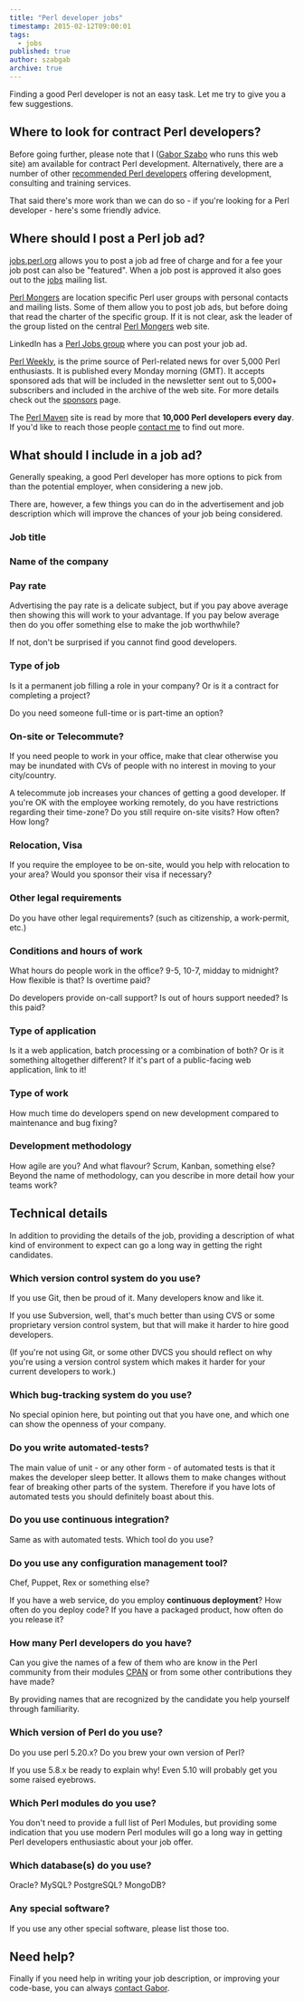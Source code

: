 ```yaml
---
title: "Perl developer jobs"
timestamp: 2015-02-12T09:00:01
tags:
  - jobs
published: true
author: szabgab
archive: true
---
```



Finding a good Perl developer is not an easy task. Let me try to give you a few suggestions.


## Where to look for contract Perl developers?

Before going further, please note that I ([Gabor Szabo](https://szabgab.com/about.html) who runs this web site) am available for contract Perl development. Alternatively, there are a number of other [recommended Perl developers](/perl-training-consulting) offering
development, consulting and training services.

That said there's more work than we can do so - if you're looking for a Perl developer -
here's some friendly advice.

## Where should I post a Perl job ad?

[jobs.perl.org](http://jobs.perl.org/) allows you to post a job ad free of charge and for a fee your job post can also be "featured".
When a job post is approved it also goes out to the [jobs](http://lists.perl.org/list/jobs.html) mailing list.

[Perl Mongers](http://www.pm.org/) are location specific Perl user groups with personal contacts and mailing lists. Some of them allow you to
post job ads, but before doing that read the charter of the specific group. If it is not clear, ask the leader of the group listed on the central
[Perl Mongers](http://www.pm.org/) web site.

LinkedIn has a [Perl Jobs group](https://www.linkedin.com/groups?home=&gid=1332857) where you can post your job ad.

[Perl Weekly](http://perlweekly.com/), is the prime source of Perl-related news for over 5,000 Perl enthusiasts. It is published every Monday
morning (GMT). It accepts sponsored ads that will be included in the newsletter sent out to 5,000+ subscribers and included in the archive of the web site.
For more details check out the [sponsors](http://perlweekly.com/sponsors.html) page.

The [Perl Maven](/) site is read by more that **10,000 Perl developers every day**. If you'd like to reach those people 
[contact me](/about#contact) to find out more.


## What should I include in a job ad?

Generally speaking, a good Perl developer has more options to pick from than the potential employer,
when considering a new job.

There are, however, a few things you can do in the advertisement and job
description which will improve the chances of your job being considered.

<h3>Job title</h3>

<h3>Name of the company</h3>

<h3>Pay rate</h3>

Advertising the pay rate is a delicate subject, but if you pay above average
then showing this will work to your advantage.  If you pay below average
then do you offer something else to make the job worthwhile?

If not, don't be surprised if you cannot find good developers.

<h3>Type of job</h3>

Is it a permanent job filling a role in your company? Or is it
a contract for completing a project?

Do you need someone full-time or is part-time an option?


<h3>On-site or Telecommute?</h3>

If you need people to work in your office, make that clear otherwise you may be inundated with
CVs of people with no interest in moving to your city/country.

A telecommute job increases your chances of getting a good developer.
If you're OK with the employee working remotely,
do you have restrictions regarding their time-zone?
Do you still require on-site visits? How often? How long?

<h3>Relocation, Visa</h3>

If you require the employee to be on-site, would you help with relocation to your area?
Would you sponsor their visa if necessary?

<h3>Other legal requirements</h3>

Do you have other legal requirements? (such as citizenship, a work-permit, etc.)

<h3>Conditions and hours of work</h3>

What hours do people work in the office? 9-5, 10-7, midday to midnight?
How flexible is that?  Is overtime paid?

Do developers provide on-call support? Is out of hours support needed? Is this paid?

<h3>Type of application</h3>

Is it a web application, batch processing or a combination of both? Or is it something
altogether different?
If it's part of a public-facing web application, link to it!

<h3>Type of work</h3>

How much time do developers spend on new development compared to maintenance and bug fixing?

<h3>Development methodology</h3>

How agile are you? And what flavour? Scrum, Kanban, something else?
Beyond the name of methodology, can you describe in more detail how your teams work?

## Technical details

In addition to providing the details of the job, providing a description of what kind of environment
to expect can go a long way in getting the right candidates.

<h3>Which version control system do you use?</h3>

If you use Git, then be proud of it. Many developers know and like it.

If you use Subversion, well, that's much better than using CVS or some proprietary version control system,
but that will make it harder to hire good developers.

(If you're not using Git, or some other DVCS you should reflect on why you're using a version control system
which makes it harder for your current developers to work.)

<h3>Which bug-tracking system do you use?</h3>

No special opinion here, but pointing out that you have one, and which one can show the openness of your company.

<h3>Do you write automated-tests?</h3>

The main value of unit - or any other form - of automated tests is that it makes the developer sleep better.
It allows them to make changes without fear of breaking other parts of the system. Therefore if you
have lots of automated tests you should definitely boast about this.

<h3>Do you use continuous integration?</h3>

Same as with automated tests. Which tool do you use?

<h3>Do you use any configuration management tool?</h3>

Chef, Puppet, Rex or something else?

If you have a web service, do you employ **continuous deployment**? How often do you deploy code?
If you have a packaged product, how often do you release it?

<h3>How many Perl developers do you have?</h3>

Can you give the names of a few of them who are know in the Perl community from their modules
[CPAN](https://metacpan.org/) or from some other contributions they have made?

By providing names that are recognized by the candidate you help yourself through familiarity.


<h3>Which version of Perl do you use?</h3>

Do you use perl 5.20.x? Do you brew your own version of Perl?

If you use 5.8.x be ready to explain why! Even 5.10 will probably get you some raised eyebrows.

<h3>Which Perl modules do you use?</h3>

You don't need to provide a full list of Perl Modules, but providing some indication that you
use modern Perl modules will go a long way in getting Perl developers enthusiastic about your
job offer.

<h3>Which database(s) do you use?</h3>

Oracle? MySQL? PostgreSQL? MongoDB?

<h3>Any special software?</h3>

If you use any other special software, please list those too.


## Need help?

Finally if you need help in writing your job description, or improving your code-base,
you can always [contact Gabor](https://szabgab.com/about.html).


